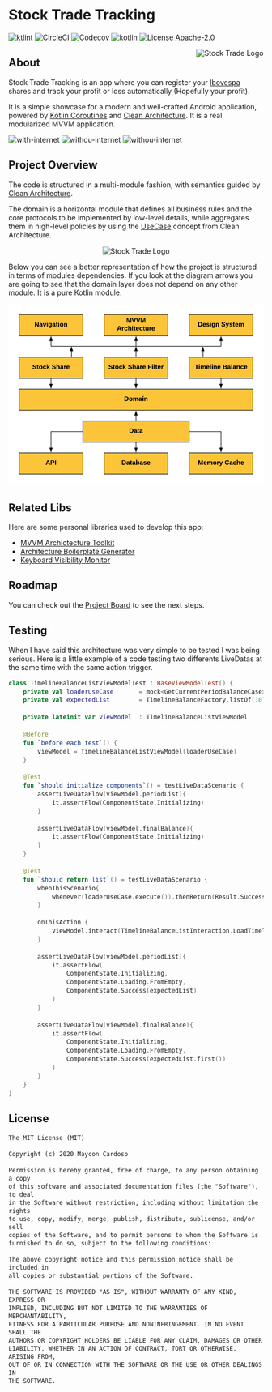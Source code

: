 # Stock Trade Tracking
[![ktlint](https://img.shields.io/badge/code%20style-%E2%9D%A4-FF4081.svg?style=for-the-badge)](https://ktlint.github.io/) 
[![CircleCI](https://img.shields.io/circleci/build/github/MayconCardoso/StockTradeTracking/master?style=for-the-badge)](https://circleci.com/gh/MayconCardoso/StockTradeTracking)
[![Codecov](https://img.shields.io/codecov/c/github/mayconcardoso/StockTradeTracking/master.svg?style=for-the-badge)](https://codecov.io/gh/MayconCardoso/StockTradeTracking) 
[![kotlin](https://img.shields.io/github/languages/top/MayconCardoso/StockTradeTracking.svg?style=for-the-badge)](https://kotlinlang.org/)
[![License Apache-2.0](https://img.shields.io/github/license/MayconCardoso/StockTradeTracking.svg?style=for-the-badge&color=yellow)](https://opensource.org/licenses/Apache-2.0) 

<img src=".github/stock-trade.png" 
alt="Stock Trade Logo" title="The logo himself" align="Right" />

## About

Stock Trade Tracking is an app where you can register your [Ibovespa](https://pt.wikipedia.org/wiki/Ibovespa) shares and track your profit or loss automatically (Hopefully your profit).

It is a simple showcase for a modern and well-crafted Android application, powered by [Kotlin Coroutines](https://developer.android.com/kotlin/coroutines) and [Clean Architecture](https://www.amazon.com.br/Clean-Architecture-Craftsmans-Software-Structure/dp/0134494164). It is a real modularized MVVM application. 

<img src=".design/gif1.gif" alt="with-internet" width="200px"/> <img src=".design/gif2.gif" alt="withou-internet" width="200px"/> <img src=".design/gif3.gif" alt="withou-internet" width="200px"/>

## Project Overview
The code is structured in a multi-module fashion, with semantics guided by [Clean Architecture](https://www.amazon.com.br/Clean-Architecture-Craftsmans-Software-Structure/dp/0134494164).

The domain is a horizontal module that defines all business rules and the core protocols to be implemented by low-level details, while aggregates them in high-level policies by using the [UseCase](http://www.plainionist.net/Implementing-Clean-Architecture-UseCases/) concept from Clean Architecture.

<p align="center">
  <img src=".github/android_studio_modules.png" 
alt="Stock Trade Logo" title="The logo himself" align="Center" />
</p>

Below you can see a better representation of how the project is structured in terms of modules dependencies. If you look at the diagram arrows you are going to see that the domain layer does not depend on any other module. It is a pure Kotlin module. 

![module-structure](.design/project_module_structure.png)

## Related Libs
Here are some personal libraries used to develop this app:

* [MVVM Archictecture Toolkit](https://github.com/MayconCardoso/Mvvm-Architecture-Toolkit)
* [Architecture Boilerplate Generator](https://github.com/MayconCardoso/ArchitectureBoilerplateGenerator) 
* [Keyboard Visibility Monitor](https://github.com/MayconCardoso/KeyboardVisibilityMonitor)

## Roadmap

You can check out the [Project Board](https://github.com/MayconCardoso/StockTradeTracking/projects/1) to see the next steps.

## Testing

When I have said this architecture was very simple to be tested I was being serious. Here is a little example of a code testing two differents LiveDatas at the same time with the same action trigger.

```kotlin
class TimelineBalanceListViewModelTest : BaseViewModelTest() {
    private val loaderUseCase	    = mock<GetCurrentPeriodBalanceCase>()
    private val expectedList        = TimelineBalanceFactory.listOf(10)

    private lateinit var viewModel  : TimelineBalanceListViewModel

    @Before
    fun `before each test`() {
        viewModel = TimelineBalanceListViewModel(loaderUseCase)
    }

    @Test
    fun `should initialize components`() = testLiveDataScenario {
        assertLiveDataFlow(viewModel.periodList){
            it.assertFlow(ComponentState.Initializing)
        }

        assertLiveDataFlow(viewModel.finalBalance){
            it.assertFlow(ComponentState.Initializing)
        }
    }

    @Test
    fun `should return list`() = testLiveDataScenario {
        whenThisScenario{
            whenever(loaderUseCase.execute()).thenReturn(Result.Success(expectedList))
        }

        onThisAction {
            viewModel.interact(TimelineBalanceListInteraction.LoadTimelineComponent)
        }

        assertLiveDataFlow(viewModel.periodList){
            it.assertFlow(
                ComponentState.Initializing,
                ComponentState.Loading.FromEmpty,
                ComponentState.Success(expectedList)
            )
        }

        assertLiveDataFlow(viewModel.finalBalance){
            it.assertFlow(
                ComponentState.Initializing,
                ComponentState.Loading.FromEmpty,
                ComponentState.Success(expectedList.first())
            )
        }
    }
}
```

## License

```
The MIT License (MIT)

Copyright (c) 2020 Maycon Cardoso

Permission is hereby granted, free of charge, to any person obtaining a copy
of this software and associated documentation files (the "Software"), to deal
in the Software without restriction, including without limitation the rights
to use, copy, modify, merge, publish, distribute, sublicense, and/or sell
copies of the Software, and to permit persons to whom the Software is
furnished to do so, subject to the following conditions:

The above copyright notice and this permission notice shall be included in
all copies or substantial portions of the Software.

THE SOFTWARE IS PROVIDED "AS IS", WITHOUT WARRANTY OF ANY KIND, EXPRESS OR
IMPLIED, INCLUDING BUT NOT LIMITED TO THE WARRANTIES OF MERCHANTABILITY,
FITNESS FOR A PARTICULAR PURPOSE AND NONINFRINGEMENT. IN NO EVENT SHALL THE
AUTHORS OR COPYRIGHT HOLDERS BE LIABLE FOR ANY CLAIM, DAMAGES OR OTHER
LIABILITY, WHETHER IN AN ACTION OF CONTRACT, TORT OR OTHERWISE, ARISING FROM,
OUT OF OR IN CONNECTION WITH THE SOFTWARE OR THE USE OR OTHER DEALINGS IN
THE SOFTWARE.
```
